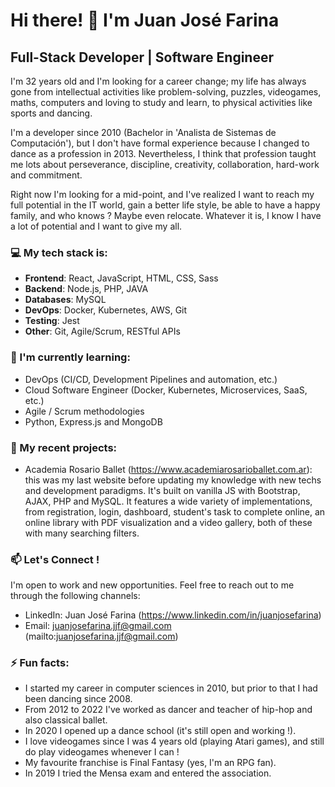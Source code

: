 # Hi there! 👋 I'm Juan José Farina

## Full-Stack Developer | Software Engineer

I'm 32 years old and I'm looking for a career change; my life has always gone from intellectual activities like problem-solving, puzzles, videogames, maths, computers and loving to study and learn, to physical activities like sports and dancing.

I'm a developer since 2010 (Bachelor in 'Analista de Sistemas de Computación'), but I don't have formal experience because I changed to dance as a profession in 2013. Nevertheless, I think that profession taught me lots about perseverance, discipline, creativity, collaboration, hard-work and commitment.

Right now I'm looking for a mid-point, and I've realized I want to reach my full potential in the IT world, gain a better life style, be able to have a happy family, and who knows ? Maybe even relocate. Whatever it is, I know I have a lot of potential and I want to give my all.

### 💻 My tech stack is:

- **Frontend**: React, JavaScript, HTML, CSS, Sass
- **Backend**: Node.js, PHP, JAVA
- **Databases**: MySQL
- **DevOps**: Docker, Kubernetes, AWS, Git
- **Testing**: Jest
- **Other**: Git, Agile/Scrum, RESTful APIs

### 🌱 I'm currently learning:

- DevOps (CI/CD, Development Pipelines and automation, etc.)
- Cloud Software Engineer (Docker, Kubernetes, Microservices, SaaS, etc.)
- Agile / Scrum methodologies
- Python, Express.js and MongoDB

### 🚀 My recent projects:

- Academia Rosario Ballet (https://www.academiarosarioballet.com.ar): this was my last website before updating my knowledge with new techs and development paradigms. It's built on vanilla JS with Bootstrap, AJAX, PHP and MySQL. It features a wide variety of implementations, from registration, login, dashboard, student's task to complete online, an online library with PDF visualization and a video gallery, both of these with many searching filters.

### 📫 Let's Connect !

I'm open to work and new opportunities. Feel free to reach out to me through the following channels:

- LinkedIn: Juan José Farina (https://www.linkedin.com/in/juanjosefarina)
- Email: juanjosefarina.jjf@gmail.com (mailto:juanjosefarina.jjf@gmail.com)

### ⚡ Fun facts:

- I started my career in computer sciences in 2010, but prior to that I had been dancing since 2008.
- From 2012 to 2022 I've worked as dancer and teacher of hip-hop and also classical ballet.
- In 2020 I opened up a dance school (it's still open and working !).
- I love videogames since I was 4 years old (playing Atari games), and still do play videogames whenever I can !
- My favourite franchise is Final Fantasy (yes, I'm an RPG fan).
- In 2019 I tried the Mensa exam and entered the association.
